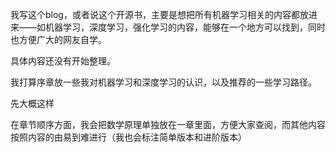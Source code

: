 我写这个blog，或者说这个开源书，主要是想把所有机器学习相关的内容都放进来——如机器学习，深度学习，强化学习的内容，能够在一个地方可以找到，同时也方便广大的网友自学。

具体内容还没有开始整理。

我打算序章放一些我对机器学习和深度学习的认识，以及推荐的一些学习路径。

先大概这样

在章节顺序方面，我会把数学原理单独放在一章里面，方便大家查阅，而其他内容按照内容的由易到难进行（我也会标注简单版本和进阶版本）

